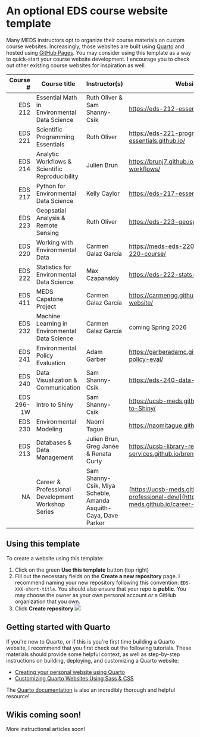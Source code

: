# An optional EDS course website template

Many MEDS instructors opt to organize their course materials on custom course websites. Increasingly, those websites are built using [Quarto](https://quarto.org/) and hosted using [GitHub Pages](https://docs.github.com/en/pages). You may consider using this template as a way to quick-start your course website development. I encourage you to check out other existing course websites for inspiration as well.

|   Course # | Course title                                                   | Instructor(s)                          | Website URL                                            |
|-----------:|----------------------------------------------------------------|----------------------------------------|--------------------------------------------------------|
| EDS 212    | Essential Math in Environmental Data Science                   | Ruth Oliver & Sam Shanny-Csik          | https://eds-212-essential-math.github.io/              |
| EDS 221    | Scientific Programming Essentials                              | Ruth Oliver                            | https://eds-221-programming-essentials.github.io/      |
| EDS 214    | Analytic Workflows & Scientific Reproducibility                | Julien Brun                            | https://brunj7.github.io/EDS-214-analytical-workflows/ |
| EDS 217    | Python for Environmental Data Science                          | Kelly Caylor                           | https://eds-217-essential-python.github.io/            |
| EDS 223    | Geopsatial Analysis & Remote Sensing                           | Ruth Oliver                            | https://eds-223-geospatial.github.io/                  |
| EDS 220    | Working with Environmental Data                                | Carmen Galaz García                    | https://meds-eds-220.github.io/MEDS-eds-220-course/    |
| EDS 222    | Statistics for Environmental Data Science                      | Max Czapanskiy                         | https://eds-222-stats-f25.github.io/                  |
| EDS 411    | MEDS Capstone Project                                          | Carmen Galaz García                    | https://carmengg.github.io/eds-411-website/            |
| EDS 232    | Machine Learning in Environmental Data Science                 | Carmen Galaz García                    | coming Spring 2026    |
| EDS 241    | Environmental Policy Evaluation                                | Adam Garber                            | https://garberadamc.github.io/eds241-policy-eval/      |
| EDS 240    | Data Visualization & Communication                             | Sam Shanny-Csik                        | https://eds-240-data-viz.github.io/                    |
| EDS 296-1W | Intro to Shiny                                                 | Sam Shanny-Csik                        | https://ucsb-meds.github.io/EDS-296-Intro-to-Shiny/    |
| EDS 230    | Environmental Modeling                                         | Naomi Tague                            | https://naomitague.github.io/ESM232_course/            |
| EDS 213    | Databases & Data Management                                    | Julien Brun, Greg Janée & Renata Curty | https://ucsb-library-research-data-services.github.io/bren-eds213/ |
| NA         | Career & Professional Development Workshop Series              | Sam Shanny-Csik, Miya Scheble, Amanda Asquith-Caya, Dave Parker | [https://ucsb-meds.github.io/career-professional-dev/](https://ucsb-meds.github.io/career-professional-dev/) |

## Using this template

To create a website using this template:

1. Click on the green **Use this template** button (top right)
2. Fill out the necessary fields on the **Create a new repository** page. I recommend naming your new repository following this convention: `EDS-XXX-short-title`. You should also ensure that your repo is **public**. You may choose the owner as your own personal account *or* a GitHub organization that you own.
3. Click **Create repository**
![](https://github.com/user-attachments/assets/0ab4c633-2cbe-495a-b497-9dacd65efcb7)

## Getting started with Quarto

If you're new to Quarto, or if this is you're first time building a Quarto website, I recommend that you first check out the following tutorials. These materials should provide some helpful context, as well as step-by-step instructions on building, deploying, and customizing a Quarto website:

- [Creating your personal website using Quarto](https://ucsb-meds.github.io/creating-quarto-websites/)
- [Customizing Quarto Websites Using Sass & CSS](https://ucsb-meds.github.io/customizing-quarto-websites/#/title-slide)

The [Quarto documentation](https://quarto.org/) is also an incredibly thorough and helpful resource!

## Wikis coming soon!

More instructional articles soon!
